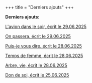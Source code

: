 +++
title = "Derniers ajouts"
+++

**Derniers ajouts:**

[L'avion dans le soir, écrit le 29.06.2025](./seasons/27_vingt_septieme_saison/l_avion_dans_le_soir)

[On passera, écrit le 29.06.2025](./seasons/27_vingt_septieme_saison/on_passera)

[Puis-je vous dire, écrit le 28.06.2025](./seasons/27_vingt_septieme_saison/puis_je_vous_dire)

[Temps de femme, écrit le 28.06.2025](./seasons/27_vingt_septieme_saison/temps_de_femme)

[Arbre, vie, écrit le 28.06.2025](./seasons/27_vingt_septieme_saison/arbre_vie)

[Don de soi, écrit le 25.06.2025](./seasons/27_vingt_septieme_saison/don_de_soi)
